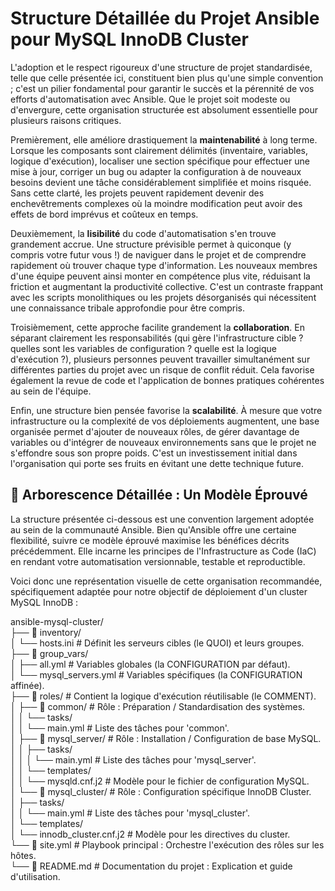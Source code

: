 # **Structure Détaillée du Projet Ansible pour MySQL InnoDB Cluster**

L'adoption et le respect rigoureux d'une structure de projet standardisée, telle que celle présentée ici, constituent bien plus qu'une simple convention ; c'est un pilier fondamental pour garantir le succès et la pérennité de vos efforts d'automatisation avec Ansible. Que le projet soit modeste ou d'envergure, cette organisation structurée est absolument essentielle pour plusieurs raisons critiques.

Premièrement, elle améliore drastiquement la **maintenabilité** à long terme. Lorsque les composants sont clairement délimités (inventaire, variables, logique d'exécution), localiser une section spécifique pour effectuer une mise à jour, corriger un bug ou adapter la configuration à de nouveaux besoins devient une tâche considérablement simplifiée et moins risquée. Sans cette clarté, les projets peuvent rapidement devenir des enchevêtrements complexes où la moindre modification peut avoir des effets de bord imprévus et coûteux en temps.

Deuxièmement, la **lisibilité** du code d'automatisation s'en trouve grandement accrue. Une structure prévisible permet à quiconque (y compris votre futur vous \!) de naviguer dans le projet et de comprendre rapidement où trouver chaque type d'information. Les nouveaux membres d'une équipe peuvent ainsi monter en compétence plus vite, réduisant la friction et augmentant la productivité collective. C'est un contraste frappant avec les scripts monolithiques ou les projets désorganisés qui nécessitent une connaissance tribale approfondie pour être compris.

Troisièmement, cette approche facilite grandement la **collaboration**. En séparant clairement les responsabilités (qui gère l'infrastructure cible ? quelles sont les variables de configuration ? quelle est la logique d'exécution ?), plusieurs personnes peuvent travailler simultanément sur différentes parties du projet avec un risque de conflit réduit. Cela favorise également la revue de code et l'application de bonnes pratiques cohérentes au sein de l'équipe.

Enfin, une structure bien pensée favorise la **scalabilité**. À mesure que votre infrastructure ou la complexité de vos déploiements augmentent, une base organisée permet d'ajouter de nouveaux rôles, de gérer davantage de variables ou d'intégrer de nouveaux environnements sans que le projet ne s'effondre sous son propre poids. C'est un investissement initial dans l'organisation qui porte ses fruits en évitant une dette technique future.

## **🌳 Arborescence Détaillée : Un Modèle Éprouvé**

La structure présentée ci-dessous est une convention largement adoptée au sein de la communauté Ansible. Bien qu'Ansible offre une certaine flexibilité, suivre ce modèle éprouvé maximise les bénéfices décrits précédemment. Elle incarne les principes de l'Infrastructure as Code (IaC) en rendant votre automatisation versionnable, testable et reproductible.

Voici donc une représentation visuelle de cette organisation recommandée, spécifiquement adaptée pour notre objectif de déploiement d'un cluster MySQL InnoDB :

ansible-mysql-cluster/  
├── 📁 inventory/  
│   └── hosts.ini           \# Définit les serveurs cibles (le QUOI) et leurs groupes.  
├── 📁 group\_vars/  
│   ├── all.yml             \# Variables globales (la CONFIGURATION par défaut).  
│   └── mysql\_servers.yml   \# Variables spécifiques (la CONFIGURATION affinée).  
├── 📁 roles/                \# Contient la logique d'exécution réutilisable (le COMMENT).  
│   ├── 📁 common/           \# Rôle : Préparation / Standardisation des systèmes.  
│   │   └── tasks/  
│   │       └── main.yml    \# Liste des tâches pour 'common'.  
│   ├── 📁 mysql\_server/     \# Rôle : Installation / Configuration de base MySQL.  
│   │   ├── tasks/  
│   │   │   └── main.yml    \# Liste des tâches pour 'mysql\_server'.  
│   │   └── templates/  
│   │       └── mysqld.cnf.j2 \# Modèle pour le fichier de configuration MySQL.  
│   └── 📁 mysql\_cluster/    \# Rôle : Configuration spécifique InnoDB Cluster.  
│       ├── tasks/  
│       │   └── main.yml    \# Liste des tâches pour 'mysql\_cluster'.  
│       └── templates/  
│           └── innodb\_cluster.cnf.j2 \# Modèle pour les directives du cluster.  
└── 📜 site.yml              \# Playbook principal : Orchestre l'exécution des rôles sur les hôtes.  
└── 📜 README.md             \# Documentation du projet : Explication et guide d'utilisation.
```